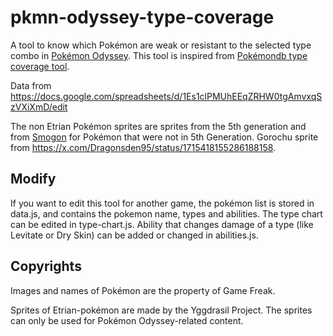 # pkmn-odyssey-type-coverage

A tool to know which Pokémon are weak or resistant to the selected type combo in [Pokémon Odyssey](https://www.pokecommunity.com/threads/pok%C3%A9mon-odyssey-complete-v4-1.488536/). This tool is inspired from [Pokémondb type coverage tool](https://pokemondb.net/tools/type-coverage).

Data from https://docs.google.com/spreadsheets/d/1Es1clPMUhEEqZRHW0tgAmvxqSzVXiXmD/edit

The non Etrian Pokémon sprites are sprites from the 5th generation and from [Smogon](https://www.smogon.com/forums/threads/smogon-sprite-project.3647722/) for Pokémon that were not in 5th Generation. Gorochu sprite from https://x.com/Dragonsden95/status/1715418155286188158.


## Modify
If you want to edit this tool for another game, the pokémon list is stored in data.js, and contains the pokemon name, types and abilities. The type chart can be edited in type-chart.js. Ability that changes damage of a type (like Levitate or Dry Skin) can be added or changed in abilities.js.

## Copyrights
Images and names of Pokémon are the property of Game Freak.

Sprites of Etrian-pokémon are made by the Yggdrasil Project. The sprites can only be used for Pokémon Odyssey-related content.